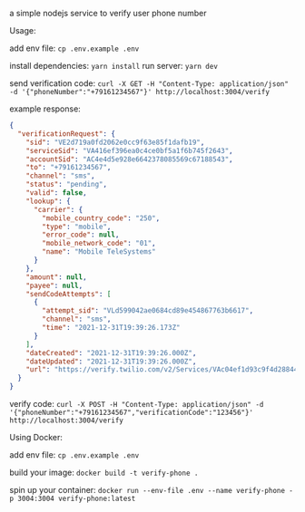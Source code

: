 a simple nodejs service to verify user phone number

Usage:

add env file: `cp .env.example .env`

install dependencies: `yarn install`
run server: `yarn dev`

send verification code: `curl -X GET -H "Content-Type: application/json" -d '{"phoneNumber":"+79161234567"}' http://localhost:3004/verify`

example response:

```json
{
  "verificationRequest": {
    "sid": "VE2d719a0fd2062e0cc9f63e85f1dafb19",
    "serviceSid": "VA416ef396ea0c4ce0bf5a1f6b745f2643",
    "accountSid": "AC4e4d5e928e6642378085569c67188543",
    "to": "+79161234567",
    "channel": "sms",
    "status": "pending",
    "valid": false,
    "lookup": {
      "carrier": {
        "mobile_country_code": "250",
        "type": "mobile",
        "error_code": null,
        "mobile_network_code": "01",
        "name": "Mobile TeleSystems"
      }
    },
    "amount": null,
    "payee": null,
    "sendCodeAttempts": [
      {
        "attempt_sid": "VLd599042ae0684cd89e454867763b6617",
        "channel": "sms",
        "time": "2021-12-31T19:39:26.173Z"
      }
    ],
    "dateCreated": "2021-12-31T19:39:26.000Z",
    "dateUpdated": "2021-12-31T19:39:26.000Z",
    "url": "https://verify.twilio.com/v2/Services/VAc04ef1d93c9f4d288446953638fa80b2/Verifications/VE2d719a0fd2062e0cc9f63e85f1dafb19"
  }
}
```

verify code: `curl -X POST -H "Content-Type: application/json" -d '{"phoneNumber":"+79161234567","verificationCode":"123456"}' http://localhost:3004/verify`

Using Docker:

add env file: `cp .env.example .env`

build your image: `docker build -t verify-phone .`

spin up your container: `docker run --env-file .env --name verify-phone -p 3004:3004 verify-phone:latest`
